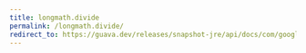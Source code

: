 ```yaml
---
title: longmath.divide
permalink: /longmath.divide/
redirect_to: https://guava.dev/releases/snapshot-jre/api/docs/com/google/common/math/LongMath.html#divide-long-long-java.math.RoundingMode-
---
```

